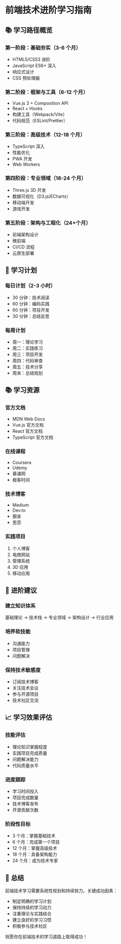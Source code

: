 # 前端技术进阶学习指南

## 📚 学习路径概览

### 第一阶段：基础夯实（3-6 个月）

- HTML5/CSS3 进阶
- JavaScript ES6+ 深入
- 响应式设计
- CSS 预处理器

### 第二阶段：框架与工具（6-12 个月）

- Vue.js 3 + Composition API
- React + Hooks
- 构建工具（Webpack/Vite）
- 代码规范（ESLint/Prettier）

### 第三阶段：高级技术（12-18 个月）

- TypeScript 深入
- 性能优化
- PWA 开发
- Web Workers

### 第四阶段：专业领域（18-24 个月）

- Three.js 3D 开发
- 数据可视化（D3.js/ECharts）
- 移动端开发
- 游戏开发

### 第五阶段：架构与工程化（24+个月）

- 前端架构设计
- 微前端
- CI/CD 流程
- 云原生部署

## 🎯 学习计划

### 每日计划（2-3 小时）

- 30 分钟：技术阅读
- 60 分钟：编码实践
- 60 分钟：项目开发
- 30 分钟：总结反思

### 每周计划

- 周一：理论学习
- 周二：实践练习
- 周三：项目开发
- 周四：代码审查
- 周五：技术分享
- 周末：总结规划

## 📚 学习资源

### 官方文档

- MDN Web Docs
- Vue.js 官方文档
- React 官方文档
- TypeScript 官方文档

### 在线课程

- Coursera
- Udemy
- 慕课网
- 极客时间

### 技术博客

- Medium
- Dev.to
- 掘金
- 思否

### 实践项目

1. 个人博客
2. 电商网站
3. 管理系统
4. 3D 应用
5. 移动应用

## 🚀 进阶建议

### 建立知识体系

基础理论 → 技术栈 → 专业领域 → 架构设计 → 行业应用

### 培养软技能

- 沟通能力
- 项目管理
- 问题解决

### 保持技术敏感度

- 订阅技术博客
- 关注技术会议
- 参与开源项目
- 技术社区交流

## 📈 学习效果评估

### 技能评估

- 理论知识掌握程度
- 实践项目完成质量
- 问题解决能力
- 代码质量水平

### 进度跟踪

- 学习时间投入
- 项目完成数量
- 技术博客发布
- 开源贡献次数

### 阶段性目标

- 3 个月：掌握基础技术
- 6 个月：完成第一个项目
- 12 个月：掌握高级技术
- 18 个月：具备架构能力
- 24 个月：成为技术专家

## 🎯 总结

前端技术学习需要系统性规划和持续努力。关键成功因素：

- 制定明确的学习计划
- 保持持续的学习动力
- 注重理论与实践结合
- 建立良好的学习习惯
- 积极参与技术社区

祝愿你在前端技术的学习道路上取得成功！

